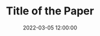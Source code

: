 ---
# Publication 模板。
# 文件名格式：YYYYMMDD_slug.md。整个文件名将会作为该论文的 ID，用于在 URL 的 # 之后。例如 230505_gvqa.md 将会具有 URL /publication#230505_gvqa。
# 必选，论文标题
title: Title of the Paper
# 必选，string[] 类型，按先后顺序指定了论文的作者。
authors:
  - "Author 1"
  - "Author 2"
  - "@authorid"
# 可选，string 类型，格式为 YYYY-MM-DD HH:MM:SS，指定了论文的时间，会在论文列表从新到旧排序。如果没有，则默认 parse 文件名中的日期。该字段的优先级高于文件名中的日期。
date: 2022-03-05 12:00:00
# 必选，string 类型，图片**名字**。不用填写路径，对应的图片应当放置在 /public/images/publication 目录下。也可以使用以 http 开头的完整绝对路径。
image: image.jpg
# 以下四个字段均为可选，string 类型，指定了论文的链接、视频、代码和网站，如果没有则不显示。
paper: https://google.com
video: https://google.com
code: https://google.com
website: https://google.com
---